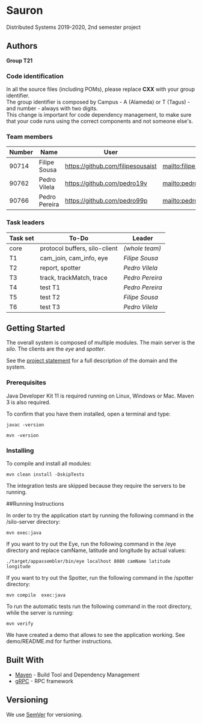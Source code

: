 # Sauron

Distributed Systems 2019-2020, 2nd semester project


## Authors

**Group T21**

### Code identification

In all the source files (including POMs), please replace __CXX__ with your group identifier.  
The group identifier is composed by Campus - A (Alameda) or T (Tagus) - and number - always with two digits.  
This change is important for code dependency management, to make sure that your code runs using the correct components and not someone else's.

### Team members

| Number | Name           | User                                | Email                                           |
| -------|----------------|-------------------------------------| ------------------------------------------------|
| 90714  | Filipe Sousa   | <https://github.com/filipesousaist> | <mailto:filipe.miguel.sousa@tecnico.ulisboa.pt> |
| 90762  | Pedro Vilela   | <https://github.com/pedro19v>       | <mailto:pedro.vilela@tecnico.ulisboa.pt>        |
| 90766  | Pedro Pereira  | <https://github.com/pedro99p>       | <mailto:pedro.l.pereira@tecnico.ulisboa.pt>     |

### Task leaders

| Task set | To-Do                         | Leader              |
| ---------|-------------------------------| --------------------|
| core     | protocol buffers, silo-client | _(whole team)_      |
| T1       | cam_join, cam_info, eye       | _Filipe Sousa_      |
| T2       | report, spotter               | _Pedro Vilela_      |
| T3       | track, trackMatch, trace      | _Pedro Pereira_     |
| T4       | test T1                       | _Pedro Pereira_     |
| T5       | test T2                       | _Filipe Sousa_      |
| T6       | test T3                       | _Pedro Vilela_      |


## Getting Started

The overall system is composed of multiple modules.
The main server is the _silo_.
The clients are the _eye_ and _spotter_.

See the [project statement](https://github.com/tecnico-distsys/Sauron/blob/master/README.md) for a full description of the domain and the system.

### Prerequisites

Java Developer Kit 11 is required running on Linux, Windows or Mac.
Maven 3 is also required.

To confirm that you have them installed, open a terminal and type:

```
javac -version

mvn -version
```

### Installing

To compile and install all modules:

```
mvn clean install -DskipTests
```

The integration tests are skipped because they require the servers to be running.

##Running Instructions

In order to try the application start by running the following command in the /silo-server directory:
```
mvn exec:java
``` 

If you want to try out the Eye, run the following command in the /eye directory and replace camName, latitude and longitude by actual values:
```
./target/appassembler/bin/eye localhost 8080 camName latitude longitude
```

If you want to try out the Spotter, run the following command in the /spotter directory:
```
mvn compile  exec:java
```
To run the automatic tests run the following command in the root directory, while the server is running:
```
mvn verify
```

We have created a demo that allows to see the application working. See demo/README.md for further instructions.

## Built With

* [Maven](https://maven.apache.org/) - Build Tool and Dependency Management
* [gRPC](https://grpc.io/) - RPC framework


## Versioning

We use [SemVer](http://semver.org/) for versioning. 
